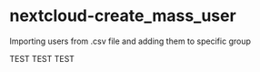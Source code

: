 # nextcloud-create_mass_user
Importing users from .csv file and adding them to specific group


TEST TEST TEST
